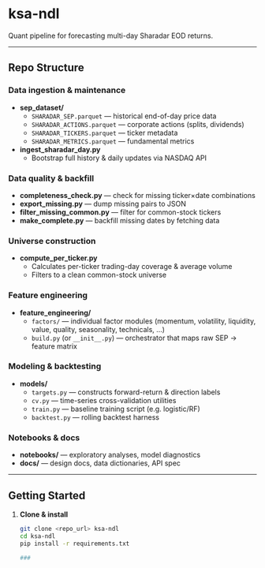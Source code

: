 # ksa-ndl

Quant pipeline for forecasting multi-day Sharadar EOD returns.

---

## Repo Structure

### Data ingestion & maintenance  
- **sep_dataset/**  
  - `SHARADAR_SEP.parquet` — historical end-of-day price data  
  - `SHARADAR_ACTIONS.parquet` — corporate actions (splits, dividends)  
  - `SHARADAR_TICKERS.parquet` — ticker metadata  
  - `SHARADAR_METRICS.parquet` — fundamental metrics  
- **ingest_sharadar_day.py**  
  - Bootstrap full history & daily updates via NASDAQ API  

### Data quality & backfill  
- **completeness_check.py** — check for missing ticker×date combinations  
- **export_missing.py** — dump missing pairs to JSON  
- **filter_missing_common.py** — filter for common-stock tickers  
- **make_complete.py** — backfill missing dates by fetching data  

### Universe construction  
- **compute_per_ticker.py**  
  - Calculates per-ticker trading-day coverage & average volume  
  - Filters to a clean common-stock universe  

### Feature engineering  
- **feature_engineering/**  
  - `factors/` — individual factor modules (momentum, volatility, liquidity, value, quality, seasonality, technicals, …)  
  - `build.py` (or `__init__.py`) — orchestrator that maps raw SEP → feature matrix  

### Modeling & backtesting  
- **models/**  
  - `targets.py` — constructs forward-return & direction labels  
  - `cv.py` — time-series cross-validation utilities  
  - `train.py` — baseline training script (e.g. logistic/RF)  
  - `backtest.py` — rolling backtest harness  

### Notebooks & docs  
- **notebooks/** — exploratory analyses, model diagnostics  
- **docs/** — design docs, data dictionaries, API spec  

---

## Getting Started

1. **Clone & install**  
   ```bash
   git clone <repo_url> ksa-ndl
   cd ksa-ndl
   pip install -r requirements.txt

   ###

